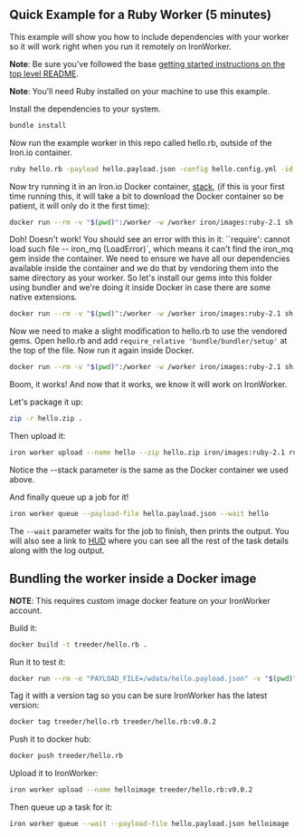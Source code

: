 ## Quick Example for a Ruby Worker (5 minutes)

This example will show you how to include dependencies with your worker so it will work right when you run it
remotely on IronWorker.

**Note**: Be sure you've followed the base [getting started instructions on the top level README](https://github.com/iron-io/dockerworker). 

**Note**: You'll need Ruby installed on your machine to use this example.

Install the dependencies to your system.

```sh
bundle install
```

Now run the example worker in this repo called hello.rb, outside of the Iron.io container.

```sh
ruby hello.rb -payload hello.payload.json -config hello.config.yml -id 123
```

Now try running it in an Iron.io Docker container, [stack](http://dev.iron.io/worker/reference/environment/#default_language_versions), (if this is your first time running this, it will take a bit to download
the Docker container so be patient, it will only do it the first time):

```sh
docker run --rm -v "$(pwd)":/worker -w /worker iron/images:ruby-2.1 sh -c 'ruby hello.rb -payload hello.payload.json -config hello.config.yml -id 123'
```

Doh! Doesn't work! You should see an error with this in it: ``require': cannot load such file -- iron_mq (LoadError)`,
which means it can't find the iron_mq gem inside the container. We need to ensure we have all our dependencies
available inside the container and we do that by vendoring them into the same directory as your worker.
So let's install our gems into this folder using bundler and we're doing it inside Docker in case 
there are some native extensions.

```sh
docker run --rm -v "$(pwd)":/worker -w /worker iron/images:ruby-2.1 sh -c 'bundle install --standalone'
```

Now we need to make a slight modification to hello.rb to use the vendored gems. Open hello.rb and 
add `require_relative 'bundle/bundler/setup'` at the top of the file.  Now run it again
inside Docker.

```sh
docker run --rm -v "$(pwd)":/worker -w /worker iron/images:ruby-2.1 sh -c 'ruby hello.rb -payload hello.payload.json -config hello.config.yml -id 123'
```

Boom, it works! And now that it works, we know it will work on IronWorker.

Let's package it up:

```sh
zip -r hello.zip .
```

Then upload it:

```sh
iron worker upload --name hello --zip hello.zip iron/images:ruby-2.1 ruby hello.rb
```

Notice the --stack parameter is the same as the Docker container we used above.

And finally queue up a job for it!

```sh
iron worker queue --payload-file hello.payload.json --wait hello
```

The `--wait` parameter waits for the job to finish, then prints the output.
You will also see a link to [HUD](http://hud.iron.io) where you can see all the rest of the task details along with the log output.

## Bundling the worker inside a Docker image

**NOTE**: This requires custom image docker feature on your IronWorker account. 

Build it:

```sh
docker build -t treeder/hello.rb .
```

Run it to test it:

```sh
docker run --rm -e "PAYLOAD_FILE=/wdata/hello.payload.json" -v "$(pwd)":/wdata treeder/hello.rb
```

Tag it with a version tag so you can be sure IronWorker has the latest version:

```sh
docker tag treeder/hello.rb treeder/hello.rb:v0.0.2
```

Push it to docker hub:

```sh
docker push treeder/hello.rb
```

Upload it to IronWorker:

```sh
iron worker upload --name helloimage treeder/hello.rb:v0.0.2
```

Then queue up a task for it:

```sh
iron worker queue --wait --payload-file hello.payload.json helloimage
```
